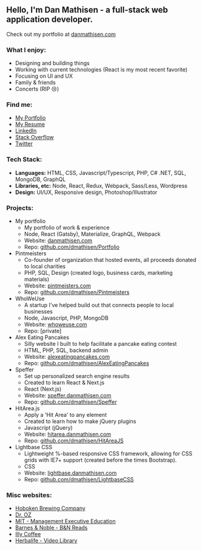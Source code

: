 ## Hello, I'm Dan Mathisen - a full-stack web application developer.

Check out my portfolio at [danmathisen.com](https://danmathisen.com/)

### What I enjoy:
- Designing and building things
- Working with current technologies (React is my most recent favorite)
- Focusing on UI and UX
- Family & friends
- Concerts (RIP 😢)

### Find me:
- [My Portfolio](https://danmathisen.com/)
- [My Resume](https://danmathisen.com/dan-mathisen-resume.pdf)
- [LinkedIn](https://www.linkedin.com/in/danmathisen/)
- [Stack Overflow](https://stackoverflow.com/users/1308734/dmathisen)
- [Twitter](https://twitter.com/dmathisen36)

### Tech Stack:
- **Languages:** HTML, CSS, Javascript/Typescript, PHP, C# .NET, SQL, MongoDB, GraphQL
- **Libraries, etc:** Node, React, Redux, Webpack, Sass/Less, Wordpress
- **Design:** UI/UX, Responsive design, Photoshop/Illustrator

### Projects:
* My portfolio
    - My portfolio of work & experience
    - Node, React (Gatsby), Materialize, GraphQL, Webpack
    - Website: [danmathisen.com](https://danmathisen.com/)
    - Repo: [github.com/dmathisen/Portfolio](https://github.com/dmathisen/Portfolio)
 * Pintmeisters
    - Co-founder of organization that hosted events, all proceeds donated to local charities
    - PHP, SQL, Design (created logo, business cards, marketing materials)
    - Website: [pintmeisters.com](https://pintmeisters.com/)
    - Repo: [github.com/dmathisen/Pintmeisters](https://github.com/dmathisen/Pintmeisters)
* WhoWeUse
    - A startup I've helped build out that connects people to local businesses
    - Node, Javascript, PHP, MongoDB
    - Website: [whoweuse.com](https://whoweuse.com/)
    - Repo: [private]
 * Alex Eating Pancakes
    - Silly website I built to help facilitate a pancake eating contest
    - HTML, PHP, SQL, backend admin
    - Website: [alexeatingpancakes.com](https://alexeatingpancakes.com/)
    - Repo: [github.com/dmathisen/AlexEatingPancakes](https://github.com/dmathisen/AlexEatingPancakes)
 * Speffer
    - Set up personalized search engine results
    - Created to learn React & Next.js
    - React (Next.js)
    - Website: [speffer.danmathisen.com](https://speffer.danmathisen.com/)
    - Repo: [github.com/dmathisen/Speffer](https://github.com/dmathisen/Speffer)
 * HitArea.js
    - Apply a 'Hit Area' to any element
    - Created to learn how to make jQuery plugins
    - Javascript (jQuery)
    - Website: [hitarea.danmathisen.com](https://hitarea.danmathisen.com/)
    - Repo: [github.com/dmathisen/HitAreaJS](https://github.com/dmathisen/HitAreaJS)
  * Lightbase CSS
    - Lightweight %-based responsive CSS framework, allowing for CSS grids with IE7+ support (created before the times Bootstrap).
    - CSS
    - Website: [lightbase.danmathisen.com](https://lightbase.danmathisen.com/)
    - Repo: [github.com/dmathisen/LightbaseCSS](https://github.com/dmathisen/LightbaseCSS)

### Misc websites:
- [Hoboken Brewing Company](https://hobokenbrewing.beer/)
- [Dr. OZ](https://www.doctoroz.com/)
- [MIT - Management Executive Education](https://executive.mit.edu/)
- [Barnes & Noble - B&N Reads](https://www.barnesandnoble.com/blog/category/interviews/)
- [Illy Coffee](https://www.illy.com/en-us/live-happilly/circolo-illy)
- [Herbalife - Video Library](https://video.herbalife.com/)
